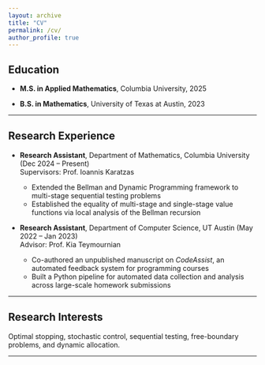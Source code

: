 ```yaml
---
layout: archive
title: "CV"
permalink: /cv/
author_profile: true
---
```


## Education
- **M.S. in Applied Mathematics**, Columbia University, 2025
  
- **B.S. in Mathematics**, University of Texas at Austin, 2023  

---

## Research Experience
- **Research Assistant**, Department of Mathematics, Columbia University (Dec 2024 – Present)  
  Supervisors: Prof. Ioannis Karatzas
  - Extended the Bellman and Dynamic Programming framework to multi-stage sequential testing problems  
  - Established the equality of multi-stage and single-stage value functions via local analysis of the Bellman recursion  

- **Research Assistant**, Department of Computer Science, UT Austin (May 2022 – Jan 2023)  
  Advisor: Prof. Kia Teymournian  
  - Co-authored an unpublished manuscript on *CodeAssist*, an automated feedback system for programming courses  
  - Built a Python pipeline for automated data collection and analysis across large-scale homework submissions  

---

## Research Interests
Optimal stopping, stochastic control, sequential testing, free-boundary problems, and dynamic allocation.

---

